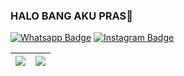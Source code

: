 ### HALO BANG AKU PRAS👋
[![Whatsapp Badge](https://img.shields.io/badge/-MzPrazs-greent?style=plastic-square&logo=polywork&logoColor=white&link=wa.me/6283145240391)](wa.me/6283145240391)
[![Instagram Badge](https://img.shields.io/badge/-itsme_prazs-orange?style=plastic-square&logo=instagram&logoColor=white&link=https://instagram.com/itsme_prazs/)](https://instagram.com/itsme_prazs)

<img src="https://github-readme-stats.vercel.app/api?username=PRAZS&&show_icons=true&count_private=true&theme=radical"/>|<img src="https://github-readme-streak-stats.herokuapp.com/?user=PRAZS&theme=radical"/>|
|---|---|

